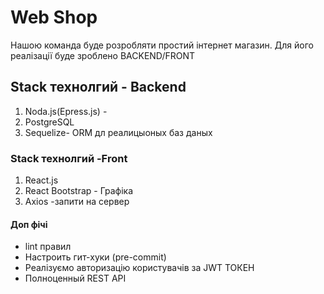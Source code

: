 # Web Shop 
   Нашою команда буде розробляти простий інтернет магазин. Для його реалізації буде зроблено BACKEND/FRONT

##   Stack технолгий - Backend
1. Noda.js(Epress.js) - 
2. PostgreSQL
3. Sequelize- ORM дл реалицыоных баз даных 


    


###    Stack технолгий -Front
1. React.js
2. React Bootstrap - Графіка 
3. Axios -запити на сервер

#### Доп фічі 
* lint правил
* Настроить гит-хуки (pre-commit)
* Реалізуємо авторизацію користувачів за JWT ТОКЕН
* Полноценный REST API 


 